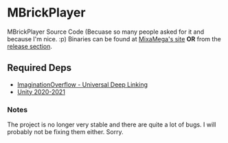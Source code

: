 # MBrickPlayer
 MBrickPlayer Source Code (Becuase so many people asked for it and because I'm nice. :p)
 Binaries can be found at [MixaMega's site](http://mixa.ddns.net/mbrickplayer/) **OR** from the [release section](https://github.com/Malte0621/MBrickPlayer/releases).

## Required Deps
 * [ImaginationOverflow - Universal Deep Linking](https://assetstore.unity.com/packages/tools/integration/universal-deep-linking-seamless-deep-link-and-web-link-associati-125172)
 * [Unity 2020-2021](https://unity3d.com/get-unity/download)

### Notes
 The project is no longer very stable and there are quite a lot of bugs. I will probably not be fixing them either. Sorry.
 